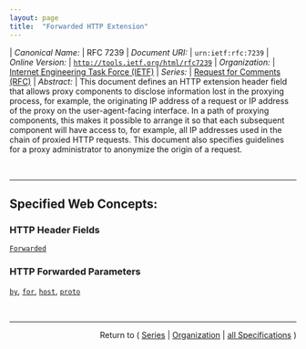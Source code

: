 ```yaml
---
layout: page
title:  "Forwarded HTTP Extension"
---
```


| *Canonical Name:* | RFC 7239
| *Document URI:* | `urn:ietf:rfc:7239`
| *Online Version:* | [`http://tools.ietf.org/html/rfc7239`](http://tools.ietf.org/html/rfc7239)
| *Organization:* | [Internet Engineering Task Force (IETF)](..  "List of specification series by this organization")
| *Series:* | [Request for Comments (RFC)](.  "List of specifications in this series")
| *Abstract:* | This document defines an HTTP extension header field that allows proxy components to disclose information lost in the proxying process, for example, the originating IP address of a request or IP address of the proxy on the user-agent-facing interface. In a path of proxying components, this makes it possible to arrange it so that each subsequent component will have access to, for example, all IP addresses used in the chain of proxied HTTP requests. This document also specifies guidelines for a proxy administrator to anonymize the origin of a request.

<br/>
<hr/>

## Specified Web Concepts:

### HTTP Header Fields

[`Forwarded`](/concepts/http-header/Forwarded "The &#34;Forwarded&#34; HTTP header field is an OPTIONAL header field that, when used, contains a list of parameter-identifier pairs that disclose information that is altered or lost when a proxy is involved in the path of the request.")

### HTTP Forwarded Parameters

[`by`](/concepts/http-forwarded-parameter/by "The &#34;by&#34; parameter is used to disclose the interface where the request came in to the proxy server."), [`for`](/concepts/http-forwarded-parameter/for "The &#34;for&#34; parameter is used to disclose information about the client that initiated the request and subsequent proxies in a chain of proxies."), [`host`](/concepts/http-forwarded-parameter/host "The &#34;host&#34; parameter is used to forward the original value of the &#34;Host&#34; header field."), [`proto`](/concepts/http-forwarded-parameter/proto "The &#34;proto&#34; parameter has the value of the used protocol type.")



<br/>
<hr/>

<p style="text-align: right">Return to ( <a href="./">Series</a> | <a href="../">Organization</a> | <a href="../../">all Specifications</a> )</p>